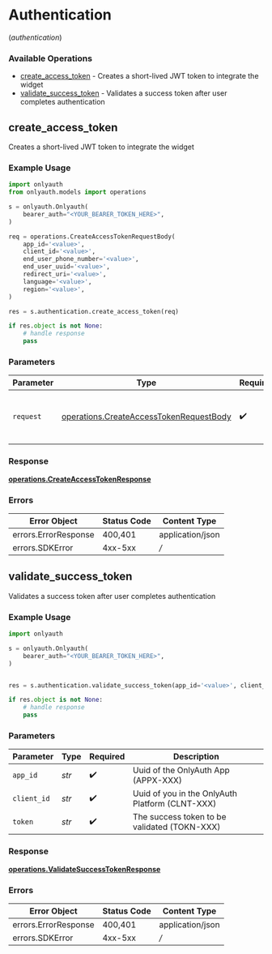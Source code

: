 # Authentication
(*authentication*)

### Available Operations

* [create_access_token](#create_access_token) - Creates a short-lived JWT token to integrate the widget
* [validate_success_token](#validate_success_token) - Validates a success token after user completes authentication

## create_access_token

Creates a short-lived JWT token to integrate the widget

### Example Usage

```python
import onlyauth
from onlyauth.models import operations

s = onlyauth.Onlyauth(
    bearer_auth="<YOUR_BEARER_TOKEN_HERE>",
)

req = operations.CreateAccessTokenRequestBody(
    app_id='<value>',
    client_id='<value>',
    end_user_phone_number='<value>',
    end_user_uuid='<value>',
    redirect_uri='<value>',
    language='<value>',
    region='<value>',
)

res = s.authentication.create_access_token(req)

if res.object is not None:
    # handle response
    pass

```

### Parameters

| Parameter                                                                                          | Type                                                                                               | Required                                                                                           | Description                                                                                        |
| -------------------------------------------------------------------------------------------------- | -------------------------------------------------------------------------------------------------- | -------------------------------------------------------------------------------------------------- | -------------------------------------------------------------------------------------------------- |
| `request`                                                                                          | [operations.CreateAccessTokenRequestBody](../../models/operations/createaccesstokenrequestbody.md) | :heavy_check_mark:                                                                                 | The request object to use for the request.                                                         |


### Response

**[operations.CreateAccessTokenResponse](../../models/operations/createaccesstokenresponse.md)**
### Errors

| Error Object         | Status Code          | Content Type         |
| -------------------- | -------------------- | -------------------- |
| errors.ErrorResponse | 400,401              | application/json     |
| errors.SDKError      | 4xx-5xx              | */*                  |

## validate_success_token

Validates a success token after user completes authentication

### Example Usage

```python
import onlyauth

s = onlyauth.Onlyauth(
    bearer_auth="<YOUR_BEARER_TOKEN_HERE>",
)


res = s.authentication.validate_success_token(app_id='<value>', client_id='<value>', token='<value>')

if res.object is not None:
    # handle response
    pass

```

### Parameters

| Parameter                                        | Type                                             | Required                                         | Description                                      |
| ------------------------------------------------ | ------------------------------------------------ | ------------------------------------------------ | ------------------------------------------------ |
| `app_id`                                         | *str*                                            | :heavy_check_mark:                               | Uuid of the OnlyAuth App (APPX-XXX)              |
| `client_id`                                      | *str*                                            | :heavy_check_mark:                               | Uuid of you in the OnlyAuth Platform  (CLNT-XXX) |
| `token`                                          | *str*                                            | :heavy_check_mark:                               | The success token to be validated (TOKN-XXX)     |


### Response

**[operations.ValidateSuccessTokenResponse](../../models/operations/validatesuccesstokenresponse.md)**
### Errors

| Error Object         | Status Code          | Content Type         |
| -------------------- | -------------------- | -------------------- |
| errors.ErrorResponse | 400,401              | application/json     |
| errors.SDKError      | 4xx-5xx              | */*                  |
